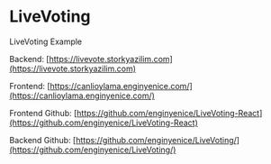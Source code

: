 # LiveVoting
LiveVoting Example

Backend:  [https://livevote.storkyazilim.com](https://livevote.storkyazilim.com)

Frontend: [https://canlioylama.enginyenice.com/](https://canlioylama.enginyenice.com/)

Frontend Github: [https://github.com/enginyenice/LiveVoting-React](https://github.com/enginyenice/LiveVoting-React)

Backend Github: [https://github.com/enginyenice/LiveVoting/](https://github.com/enginyenice/LiveVoting/)

